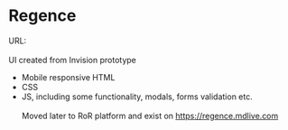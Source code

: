 # Regence
URL: <a href=""></a><br><br>
UI created from Invision prototype
- Mobile responsive HTML
- CSS
- JS, including some functionality, modals, forms validation etc.
<br><br>
Moved later to RoR platform and exist on <a href="https://regence.mdlive.com">https://regence.mdlive.com</a>